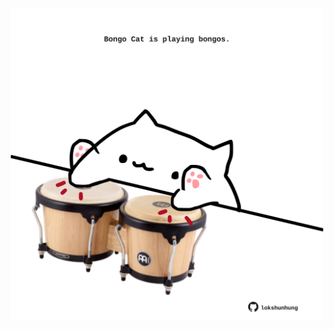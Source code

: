 <!-- built at 03/09/2022, 21:00:53 UTC -->
<p align="center">
  <img width="500" height="500" src="./ReadmeImage.svg">
</p>
